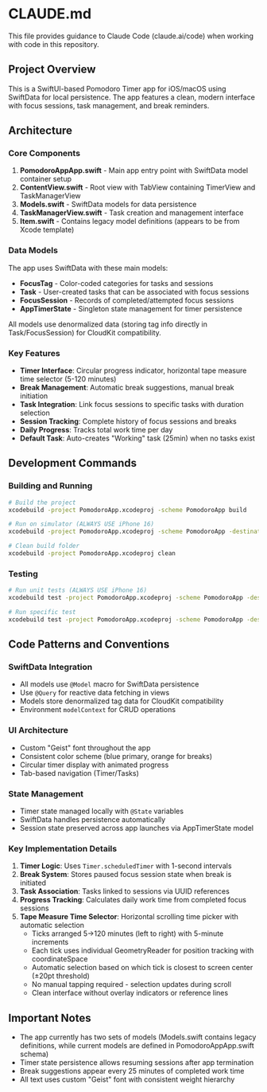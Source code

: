 # CLAUDE.md

This file provides guidance to Claude Code (claude.ai/code) when working with code in this repository.

## Project Overview

This is a SwiftUI-based Pomodoro Timer app for iOS/macOS using SwiftData for local persistence. The app features a clean, modern interface with focus sessions, task management, and break reminders.

## Architecture

### Core Components

1. **PomodoroAppApp.swift** - Main app entry point with SwiftData model container setup
2. **ContentView.swift** - Root view with TabView containing TimerView and TaskManagerView
3. **Models.swift** - SwiftData models for data persistence
4. **TaskManagerView.swift** - Task creation and management interface
5. **Item.swift** - Contains legacy model definitions (appears to be from Xcode template)

### Data Models

The app uses SwiftData with these main models:

- **FocusTag** - Color-coded categories for tasks and sessions
- **Task** - User-created tasks that can be associated with focus sessions
- **FocusSession** - Records of completed/attempted focus sessions
- **AppTimerState** - Singleton state management for timer persistence

All models use denormalized data (storing tag info directly in Task/FocusSession) for CloudKit compatibility.

### Key Features

- **Timer Interface**: Circular progress indicator, horizontal tape measure time selector (5-120 minutes)
- **Break Management**: Automatic break suggestions, manual break initiation
- **Task Integration**: Link focus sessions to specific tasks with duration selection
- **Session Tracking**: Complete history of focus sessions and breaks
- **Daily Progress**: Tracks total work time per day
- **Default Task**: Auto-creates "Working" task (25min) when no tasks exist

## Development Commands

### Building and Running

```bash
# Build the project
xcodebuild -project PomodoroApp.xcodeproj -scheme PomodoroApp build

# Run on simulator (ALWAYS USE iPhone 16)
xcodebuild -project PomodoroApp.xcodeproj -scheme PomodoroApp -destination 'platform=iOS Simulator,name=iPhone 16' build

# Clean build folder
xcodebuild -project PomodoroApp.xcodeproj clean
```

### Testing

```bash
# Run unit tests (ALWAYS USE iPhone 16)
xcodebuild test -project PomodoroApp.xcodeproj -scheme PomodoroApp -destination 'platform=iOS Simulator,name=iPhone 16'

# Run specific test
xcodebuild test -project PomodoroApp.xcodeproj -scheme PomodoroApp -destination 'platform=iOS Simulator,name=iPhone 16' -only-testing:PomodoroAppTests/SpecificTestClass
```

## Code Patterns and Conventions

### SwiftData Integration

- All models use `@Model` macro for SwiftData persistence
- Use `@Query` for reactive data fetching in views
- Models store denormalized tag data for CloudKit compatibility
- Environment `modelContext` for CRUD operations

### UI Architecture

- Custom "Geist" font throughout the app
- Consistent color scheme (blue primary, orange for breaks)
- Circular timer display with animated progress
- Tab-based navigation (Timer/Tasks)

### State Management

- Timer state managed locally with `@State` variables
- SwiftData handles persistence automatically
- Session state preserved across app launches via AppTimerState model

### Key Implementation Details

1. **Timer Logic**: Uses `Timer.scheduledTimer` with 1-second intervals
2. **Break System**: Stores paused focus session state when break is initiated
3. **Task Association**: Tasks linked to sessions via UUID references
4. **Progress Tracking**: Calculates daily work time from completed focus sessions
5. **Tape Measure Time Selector**: Horizontal scrolling time picker with automatic selection
   - Ticks arranged 5→120 minutes (left to right) with 5-minute increments
   - Each tick uses individual GeometryReader for position tracking with coordinateSpace
   - Automatic selection based on which tick is closest to screen center (±20pt threshold)
   - No manual tapping required - selection updates during scroll
   - Clean interface without overlay indicators or reference lines

## Important Notes

- The app currently has two sets of models (Models.swift contains legacy definitions, while current models are defined in PomodoroAppApp.swift schema)
- Timer state persistence allows resuming sessions after app termination
- Break suggestions appear every 25 minutes of completed work time
- All text uses custom "Geist" font with consistent weight hierarchy